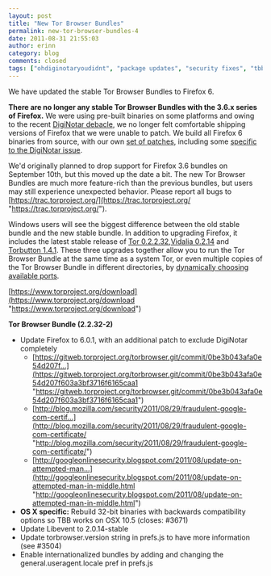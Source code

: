 ```yaml
---
layout: post
title: "New Tor Browser Bundles"
permalink: new-tor-browser-bundles-4
date: 2011-08-31 21:55:03
author: erinn
category: blog
comments: closed
tags: ["ohdiginotaryoudidnt", "package updates", "security fixes", "tbb torbrowser"]
---
```


We have updated the stable Tor Browser Bundles to Firefox 6.

**There are no longer any stable Tor Browser Bundles with the 3.6.x series of Firefox.** We were using pre-built binaries on some platforms and owing to the recent [DigiNotar debacle](https://blog.torproject.org/blog/diginotar-debacle-and-what-you-should-do-about-it), we no longer felt comfortable shipping versions of Firefox that we were unable to patch. We build all Firefox 6 binaries from source, with our own [set of patches](https://gitweb.torproject.org/torbrowser.git/tree/refs/heads/maint-2.2:/src/current-patches), including some [specific to the DigiNotar issue](https://gitweb.torproject.org/torbrowser.git/commit/0be3b043afa0e54d207f603a3bf3716f6165caa1).

We'd originally planned to drop support for Firefox 3.6 bundles on September 10th, but this moved up the date a bit. The new Tor Browser Bundles are much more feature-rich than the previous bundles, but users may still experience unexpected behavior. Please report all bugs to [https://trac.torproject.org/](https://trac.torproject.org/ "https://trac.torproject.org/").

Windows users will see the biggest difference between the old stable bundle and the new stable bundle. In addition to upgrading Firefox, it includes the latest stable release of [Tor 0.2.2.32](http://blog.torproject.org/blog/tor-02232-released),[Vidalia 0.2.14](http://blog.torproject.org/blog/vidalia-0214-out) and [Torbutton 1.4.1](http://blog.torproject.org/blog/torbutton-141-released). These three upgrades together allow you to run the Tor Browser Bundle at the same time as a system Tor, or even multiple copies of the Tor Browser Bundle in different directories, by [dynamically choosing available ports](https://trac.torproject.org/projects/tor/ticket/2264).

[https://www.torproject.org/download](https://www.torproject.org/download "https://www.torproject.org/download")

**Tor Browser Bundle (2.2.32-2)**

-   Update Firefox to 6.0.1, with an additional patch to exclude DigiNotar completely
    -   [https://gitweb.torproject.org/torbrowser.git/commit/0be3b043afa0e54d207f...](https://gitweb.torproject.org/torbrowser.git/commit/0be3b043afa0e54d207f603a3bf3716f6165caa1 "https://gitweb.torproject.org/torbrowser.git/commit/0be3b043afa0e54d207f603a3bf3716f6165caa1")
    -   [http://blog.mozilla.com/security/2011/08/29/fraudulent-google-com-certif...](http://blog.mozilla.com/security/2011/08/29/fraudulent-google-com-certificate/ "http://blog.mozilla.com/security/2011/08/29/fraudulent-google-com-certificate/")
    -   [http://googleonlinesecurity.blogspot.com/2011/08/update-on-attempted-man...](http://googleonlinesecurity.blogspot.com/2011/08/update-on-attempted-man-in-middle.html "http://googleonlinesecurity.blogspot.com/2011/08/update-on-attempted-man-in-middle.html")
-   **OS X specific:** Rebuild 32-bit binaries with backwards compatibility options so TBB works on OSX 10.5 (closes: \#3671)
-   Update Libevent to 2.0.14-stable
-   Update torbrowser.version string in prefs.js to have more information (see \#3504)
-   Enable internationalized bundles by adding and changing the  
     general.useragent.locale pref in prefs.js

